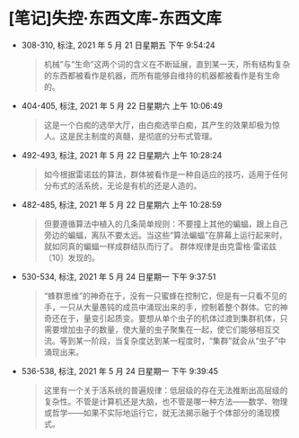 # [笔记]失控·东西文库-东西文库


-   308-310, 标注, 2021 年 5 月 21 日星期五 下午 9:54:24

    > 机械”与“生命”这两个词的含义在不断延展，直到某一天，所有结构复杂的东西都被看作是机器，而所有能够自维持的机器都被看作是有生命的。

-   404-405, 标注, 2021 年 5 月 22 日星期六 上午 10:06:49

    > 这是一个白痴的选举大厅，由白痴选举白痴，其产生的效果却极为惊人。这是民主制度的真髓，是彻底的分布式管理。

-   492-493, 标注, 2021 年 5 月 22 日星期六 上午 10:28:24

    > 如今根据雷诺兹的算法，群体被看作是一种自适应的技巧，适用于任何分布式的活系统，无论是有机的还是人造的。

-   482-485, 标注, 2021 年 5 月 22 日星期六 上午 10:28:59

    > 但要遵循算法中植入的几条简单规则：不要撞上其他的蝙蝠，跟上自己旁边的蝙蝠，离队不要太远。当这些“算法蝙蝠”在屏幕上运行起来时，就如同真的蝙蝠一样成群结队而行了。 群体规律是由克雷格·雷诺兹〔10〕发现的。

-   530-534, 标注, 2021 年 5 月 24 日星期一 下午 9:37:51

    > “蜂群思维”的神奇在于，没有一只蜜蜂在控制它，但是有一只看不见的手，一只从大量愚钝的成员中涌现出来的手，控制着整个群体。它的神奇还在于，量变引起质变。要想从单个虫子的机体过渡到集群机体，只需要增加虫子的数量，使大量的虫子聚集在一起，使它们能够相互交流。等到某一阶段，当复杂度达到某一程度时，“集群”就会从“虫子”中涌现出来。

-   536-538, 标注, 2021 年 5 月 24 日星期一 下午 9:39:45

    > 这里有一个关于活系统的普遍规律：低层级的存在无法推断出高层级的复杂性。不管是计算机还是大脑，也不管是哪一种方法——数学、物理或哲学——如果不实际地运行它，就无法揭示融于个体部分的涌现模式。

